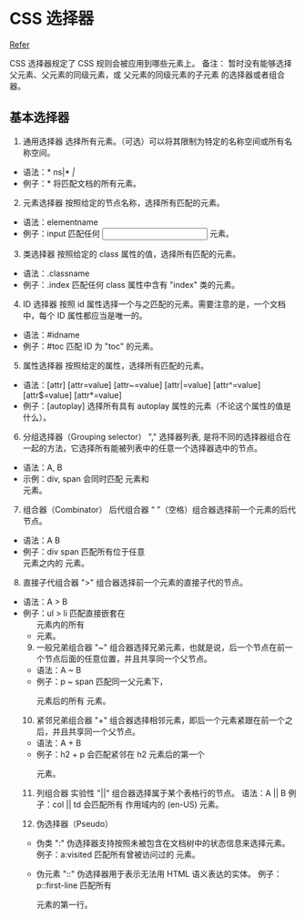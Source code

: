 # CSS 选择器

[Refer](https://developer.mozilla.org/zh-CN/docs/Web/CSS/CSS_Selectors)

CSS 选择器规定了 CSS 规则会被应用到哪些元素上。
备注： 暂时没有能够选择 父元素、父元素的同级元素，或 父元素的同级元素的子元素 的选择器或者组合器。

## 基本选择器
1. 通用选择器
选择所有元素。（可选）可以将其限制为特定的名称空间或所有名称空间。
- 语法：* ns|* *|*
- 例子：* 将匹配文档的所有元素。

2. 元素选择器
按照给定的节点名称，选择所有匹配的元素。
- 语法：elementname
- 例子：input 匹配任何 <input> 元素。

3. 类选择器
按照给定的 class 属性的值，选择所有匹配的元素。
- 语法：.classname
- 例子：.index 匹配任何 class 属性中含有 "index" 类的元素。

4. ID 选择器
按照 id 属性选择一个与之匹配的元素。需要注意的是，一个文档中，每个 ID 属性都应当是唯一的。
- 语法：#idname
- 例子：#toc 匹配 ID 为 "toc" 的元素。

5. 属性选择器
按照给定的属性，选择所有匹配的元素。
- 语法：[attr] [attr=value] [attr~=value] [attr|=value] [attr^=value] [attr$=value] [attr*=value]
- 例子：[autoplay] 选择所有具有 autoplay 属性的元素（不论这个属性的值是什么）。

6. 分组选择器（Grouping selector）
"," 选择器列表, 是将不同的选择器组合在一起的方法，它选择所有能被列表中的任意一个选择器选中的节点。
- 语法：A, B
- 示例：div, span 会同时匹配 <span> 元素和 <div> 元素。

7. 组合器（Combinator）
后代组合器 “ ”（空格）组合器选择前一个元素的后代节点。
- 语法：A B
- 例子：div span 匹配所有位于任意 <div> 元素之内的 <span> 元素。

8. 直接子代组合器
">" 组合器选择前一个元素的直接子代的节点。
- 语法：A > B
- 例子：ul > li 匹配直接嵌套在 <ul> 元素内的所有 <li> 元素。

9. 一般兄弟组合器
"~" 组合器选择兄弟元素，也就是说，后一个节点在前一个节点后面的任意位置，并且共享同一个父节点。
- 语法：A ~ B
- 例子：p ~ span 匹配同一父元素下，<p> 元素后的所有 <span> 元素。

10. 紧邻兄弟组合器
"+" 组合器选择相邻元素，即后一个元素紧跟在前一个之后，并且共享同一个父节点。
- 语法：A + B
- 例子：h2 + p 会匹配紧邻在 h2 元素后的第一个 <p> 元素。

11. 列组合器 实验性
"||" 组合器选择属于某个表格行的节点。
语法：A || B
例子：col || td 会匹配所有 <col> 作用域内的 <td> (en-US) 元素。

12. 伪选择器（Pseudo）
- 伪类 ":"
伪选择器支持按照未被包含在文档树中的状态信息来选择元素。
例子：a:visited 匹配所有曾被访问过的 <a> 元素。

- 伪元素 "::"
伪选择器用于表示无法用 HTML 语义表达的实体。
例子：p::first-line 匹配所有 <p> 元素的第一行。
